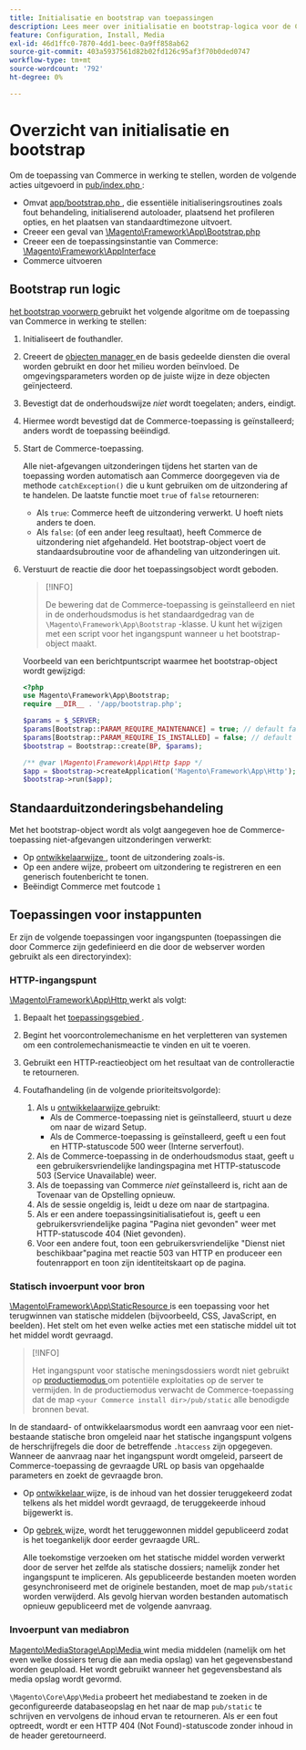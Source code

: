 ```yaml
---
title: Initialisatie en bootstrap van toepassingen
description: Lees meer over initialisatie en bootstrap-logica voor de Commerce-toepassing.
feature: Configuration, Install, Media
exl-id: 46d1ffc0-7870-4dd1-beec-0a9ff858ab62
source-git-commit: 403a5937561d82b02fd126c95af3f70b0ded0747
workflow-type: tm+mt
source-wordcount: '792'
ht-degree: 0%

---
```


# Overzicht van initialisatie en bootstrap

Om de toepassing van Commerce in werking te stellen, worden de volgende acties uitgevoerd in [ pub/index.php ][index]:

- Omvat [ app/bootstrap.php ][bootinitial], die essentiële initialiseringsroutines zoals fout behandeling, initialiserend autoloader, plaatsend het profileren opties, en het plaatsen van standaardtimezone uitvoert.
- Creeer een geval van [ \Magento\Framework\App\Bootstrap.php ][bootstrap] <!-- It requires initialization parameters to be specified in constructor. Normally, the $_SERVER super-global variable is supposed to be passed there. -->
- Creeer een de toepassingsinstantie van Commerce: [ \Magento\Framework\AppInterface][app-face]
- Commerce uitvoeren

## Bootstrap run logic

[ het bootstrap voorwerp ][bootinitial] gebruikt het volgende algoritme om de toepassing van Commerce in werking te stellen:

1. Initialiseert de fouthandler.
1. Creeert de [ objecten manager ][object] en de basis gedeelde diensten die overal worden gebruikt en door het milieu worden beïnvloed. De omgevingsparameters worden op de juiste wijze in deze objecten geïnjecteerd.
1. Bevestigt dat de onderhoudswijze _niet_ wordt toegelaten; anders, eindigt.
1. Hiermee wordt bevestigd dat de Commerce-toepassing is geïnstalleerd; anders wordt de toepassing beëindigd.
1. Start de Commerce-toepassing.

   Alle niet-afgevangen uitzonderingen tijdens het starten van de toepassing worden automatisch aan Commerce doorgegeven via de methode `catchException()` die u kunt gebruiken om de uitzondering af te handelen. De laatste functie moet `true` of `false` retourneren:

   - Als `true`: Commerce heeft de uitzondering verwerkt. U hoeft niets anders te doen.
   - Als `false`: (of een ander leeg resultaat), heeft Commerce de uitzondering niet afgehandeld. Het bootstrap-object voert de standaardsubroutine voor de afhandeling van uitzonderingen uit.

1. Verstuurt de reactie die door het toepassingsobject wordt geboden.

   >[!INFO]
   >
   >De bewering dat de Commerce-toepassing is geïnstalleerd en niet in de onderhoudsmodus is het standaardgedrag van de `\Magento\Framework\App\Bootstrap` -klasse. U kunt het wijzigen met een script voor het ingangspunt wanneer u het bootstrap-object maakt.

   Voorbeeld van een berichtpuntscript waarmee het bootstrap-object wordt gewijzigd:

   ```php
   <?php
   use Magento\Framework\App\Bootstrap;
   require __DIR__ . '/app/bootstrap.php';
   
   $params = $_SERVER;
   $params[Bootstrap::PARAM_REQUIRE_MAINTENANCE] = true; // default false
   $params[Bootstrap::PARAM_REQUIRE_IS_INSTALLED] = false; // default true
   $bootstrap = Bootstrap::create(BP, $params);
   
   /** @var \Magento\Framework\App\Http $app */
   $app = $bootstrap->createApplication('Magento\Framework\App\Http');
   $bootstrap->run($app);
   ```

## Standaarduitzonderingsbehandeling

Met het bootstrap-object wordt als volgt aangegeven hoe de Commerce-toepassing niet-afgevangen uitzonderingen verwerkt:

- Op [ ontwikkelaarwijze ](../bootstrap/application-modes.md#developer-mode), toont de uitzondering zoals-is.
- Op een andere wijze, probeert om uitzondering te registreren en een generisch foutenbericht te tonen.
- Beëindigt Commerce met foutcode `1`

## Toepassingen voor instappunten

Er zijn de volgende toepassingen voor ingangspunten (toepassingen die door Commerce zijn gedefinieerd en die door de webserver worden gebruikt als een directoryindex):

### HTTP-ingangspunt

[ \Magento\Framework\App\Http ][http] werkt als volgt:

1. Bepaalt het [ toepassingsgebied ](https://developer.adobe.com/commerce/php/architecture/modules/areas/).
1. Begint het voorcontrolemechanisme en het verpletteren van systemen om een controlemechanismeactie te vinden en uit te voeren.
1. Gebruikt een HTTP-reactieobject om het resultaat van de controlleractie te retourneren.
1. Foutafhandeling (in de volgende prioriteitsvolgorde):

   1. Als u [ ontwikkelaarwijze ](../bootstrap/application-modes.md#developer-mode) gebruikt:
      - Als de Commerce-toepassing niet is geïnstalleerd, stuurt u deze om naar de wizard Setup.
      - Als de Commerce-toepassing is geïnstalleerd, geeft u een fout en HTTP-statuscode 500 weer (Interne serverfout).
   1. Als de Commerce-toepassing in de onderhoudsmodus staat, geeft u een gebruikersvriendelijke landingspagina met HTTP-statuscode 503 (Service Unavailable) weer.
   1. Als de toepassing van Commerce _niet_ geïnstalleerd is, richt aan de Tovenaar van de Opstelling opnieuw.
   1. Als de sessie ongeldig is, leidt u deze om naar de startpagina.
   1. Als er een andere toepassingsinitialisatiefout is, geeft u een gebruikersvriendelijke pagina &quot;Pagina niet gevonden&quot; weer met HTTP-statuscode 404 (Niet gevonden).
   1. Voor een andere fout, toon een gebruikersvriendelijke &quot;Dienst niet beschikbaar&quot;pagina met reactie 503 van HTTP en produceer een foutenrapport en toon zijn identiteitskaart op de pagina.

### Statisch invoerpunt voor bron

[ \Magento\Framework\App\StaticResource ][static-resource] is een toepassing voor het terugwinnen van statische middelen (bijvoorbeeld, CSS, JavaScript, en beelden). Het stelt om het even welke acties met een statische middel uit tot het middel wordt gevraagd.

>[!INFO]
>
>Het ingangspunt voor statische meningsdossiers wordt niet gebruikt op [ productiemodus ](application-modes.md#production-mode) om potentiële exploitaties op de server te vermijden. In de productiemodus verwacht de Commerce-toepassing dat de map `<your Commerce install dir>/pub/static` alle benodigde bronnen bevat.

In de standaard- of ontwikkelaarsmodus wordt een aanvraag voor een niet-bestaande statische bron omgeleid naar het statische ingangspunt volgens de herschrijfregels die door de betreffende `.htaccess` zijn opgegeven.
Wanneer de aanvraag naar het ingangspunt wordt omgeleid, parseert de Commerce-toepassing de gevraagde URL op basis van opgehaalde parameters en zoekt de gevraagde bron.

- Op [ ontwikkelaar ](application-modes.md#developer-mode) wijze, is de inhoud van het dossier teruggekeerd zodat telkens als het middel wordt gevraagd, de teruggekeerde inhoud bijgewerkt is.
- Op [ gebrek ](application-modes.md#default-mode) wijze, wordt het teruggewonnen middel gepubliceerd zodat is het toegankelijk door eerder gevraagde URL.

  Alle toekomstige verzoeken om het statische middel worden verwerkt door de server het zelfde als statische dossiers; namelijk zonder het ingangspunt te impliceren. Als gepubliceerde bestanden moeten worden gesynchroniseerd met de originele bestanden, moet de map `pub/static` worden verwijderd. Als gevolg hiervan worden bestanden automatisch opnieuw gepubliceerd met de volgende aanvraag.

### Invoerpunt van mediabron

[ Magento\MediaStorage\App\Media ][media] wint media middelen (namelijk om het even welke dossiers terug die aan media opslag) van het gegevensbestand worden geupload. Het wordt gebruikt wanneer het gegevensbestand als media opslag wordt gevormd.

`\Magento\Core\App\Media` probeert het mediabestand te zoeken in de geconfigureerde databaseopslag en het naar de map `pub/static` te schrijven en vervolgens de inhoud ervan te retourneren. Als er een fout optreedt, wordt er een HTTP 404 (Not Found)-statuscode zonder inhoud in de header geretourneerd.

<!-- Link Definitions -->

[app-face]: https://github.com/magento/magento2/tree/2.4/lib/internal/Magento/Framework/AppInterface.php
[bootinitial]: https://github.com/magento/magento2/tree/2.4/app/bootstrap.php
[bootstrap]: https://github.com/magento/magento2/tree/2.4/lib/internal/Magento/Framework/App/Bootstrap.php
[http]: https://github.com/magento/magento2/tree/2.4/lib/internal/Magento/Framework/App/Http
[index]: https://github.com/magento/magento2/tree/2.4/pub/index.php
[media]: https://github.com/magento/magento2/tree/2.4/app/code/Magento/MediaStorage/App/Media.php
[object]: https://github.com/magento/magento2/tree/2.4/lib/internal/Magento/Framework/ObjectManager
[static-resource]: https://github.com/magento/magento2/tree/2.4/lib/internal/Magento/Framework/App/StaticResource.php
